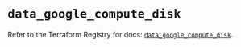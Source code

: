 # `data_google_compute_disk`

Refer to the Terraform Registry for docs: [`data_google_compute_disk`](https://registry.terraform.io/providers/hashicorp/google/6.45.0/docs/data-sources/compute_disk).
